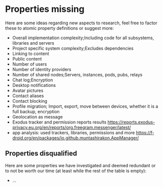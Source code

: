 # Properties missing

Here are some ideas regarding new aspects to research, feel free to factor these to atomic property definitions or suggest more:

* Overall implementation complexity;Including code for all subsystems, libraries and servers
* Project specific system complexity;Excludes dependencies
* Linking to content
* Public content
* Number of users
* Number of identity providers
* Number of shared nodes;Servers, instances, pods, pubs, relays
* Chat log;Encryption
* Desktop notifications
* Avatar pictures
* Contact aliases
* Contact blocking
* Profile migration; Import, export, move between devices, whether it is a full backup, encryption
* Geolocation as message
* Exodus tracker and permission reports results https://reports.exodus-privacy.eu.org/en/reports/org.freegram.messenger/latest/
* app analysis: used trackers, libraries, permissions and more https://f-droid.org/en/packages/io.github.muntashirakon.AppManager/

## Properties disqualified

Here are some properties we have investigated and deemed redundant or to not be worth our time (at least while the rest of the table is empty):

* ...
